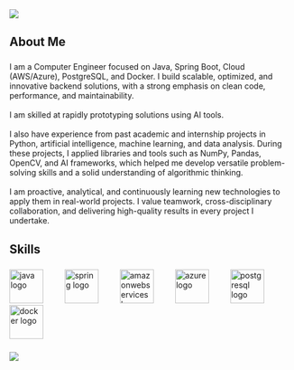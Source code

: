 <div>
  <img style="100%" src="https://capsule-render.vercel.app/api?type=waving&height=100&section=header&reversal=false&fontSize=70&fontColor=FFFFFF&fontAlign=50&fontAlignY=50&stroke=-&descSize=20&descAlign=50&descAlignY=50&textBg=false&color=CACBCF"  />
</div>

###

<h2 align="left">About Me</h2>

###

<p align="left">I am a Computer Engineer focused on Java, Spring Boot, Cloud (AWS/Azure), PostgreSQL, and Docker. I build scalable, optimized, and innovative backend solutions, with a strong emphasis on clean code, performance, and maintainability.<br><br>I am skilled at rapidly prototyping solutions using AI tools.<br><br>I also have experience from past academic and internship projects in Python, artificial intelligence, machine learning, and data analysis. During these projects, I applied libraries and tools such as NumPy, Pandas, OpenCV, and AI frameworks, which helped me develop versatile problem-solving skills and a solid understanding of algorithmic thinking.<br><br>I am proactive, analytical, and continuously learning new technologies to apply them in real-world projects. I value teamwork, cross-disciplinary collaboration, and delivering high-quality results in every project I undertake.</p>

###

<h2 align="left">Skills</h2>

###

<div align="left">
  <img src="https://cdn.jsdelivr.net/gh/devicons/devicon/icons/java/java-original.svg" height="60" alt="java logo"  />
  <img width="30" />
  <img src="https://cdn.jsdelivr.net/gh/devicons/devicon/icons/spring/spring-original.svg" height="60" alt="spring logo"  />
  <img width="30" />
  <img src="https://cdn.jsdelivr.net/gh/devicons/devicon/icons/amazonwebservices/amazonwebservices-plain-wordmark.svg" height="60" alt="amazonwebservices logo"  />
  <img width="30" />
  <img src="https://cdn.jsdelivr.net/gh/devicons/devicon/icons/azure/azure-original.svg" height="60" alt="azure logo"  />
  <img width="30" />
  <img src="https://cdn.jsdelivr.net/gh/devicons/devicon/icons/postgresql/postgresql-original.svg" height="60" alt="postgresql logo"  />
  <img width="30" />
  <img src="https://cdn.jsdelivr.net/gh/devicons/devicon/icons/docker/docker-plain.svg" height="60" alt="docker logo"  />
</div>

###

<div>
  <img style="100%" src="https://capsule-render.vercel.app/api?type=waving&height=100&section=footer&reversal=false&fontSize=70&fontColor=FFFFFF&fontAlign=50&fontAlignY=50&stroke=-&descSize=20&descAlign=50&descAlignY=50&color=CACBCF"  />
</div>

###
